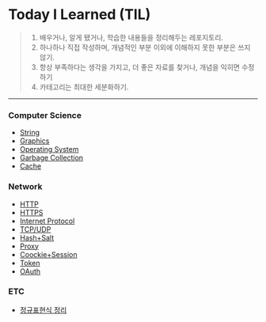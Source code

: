 # Today I Learned (TIL)

> 1. 배우거나, 알게 됐거나, 학습한 내용들을 정리해두는 레포지토리.
> 2. 하나하나 직접 작성하며, 개념적인 부분 이외에 이해하지 못한 부분은 쓰지 않기.
> 3. 항상 부족하다는 생각을 가지고, 더 좋은 자료를 찾거나, 개념을 익히면 수정하기
> 4. 카테고리는 최대한 세분화하기.

---

### Computer Science

- [String](https://github.com/Soujiro-a/TIL/blob/main/Conputer%20Science/String.md)
- [Graphics](https://github.com/Soujiro-a/TIL/blob/main/Conputer%20Science/Graphics.md)
- [Operating System](https://github.com/Soujiro-a/TIL/blob/main/Conputer%20Science/Operating%20System.md)
- [Garbage Collection](https://github.com/Soujiro-a/TIL/blob/main/Conputer%20Science/Garbage%20Collection.md)
- [Cache](https://github.com/Soujiro-a/TIL/blob/main/Conputer%20Science/Cache.md)

### Network

- [HTTP](https://github.com/Soujiro-a/TIL/blob/main/Network/HTTP.md)
- [HTTPS](https://github.com/Soujiro-a/TIL/blob/main/Network/HTTPS.md)
- [Internet Protocol](https://github.com/Soujiro-a/TIL/blob/main/Network/Internet%20Protocol.md)
- [TCP/UDP](https://github.com/Soujiro-a/TIL/blob/main/Network/TCP%2BUDP.md)
- [Hash+Salt](https://github.com/Soujiro-a/TIL/blob/main/Network/Hashing%2BSalt.md)
- [Proxy](https://github.com/Soujiro-a/TIL/blob/main/Network/Proxy.md)
- [Coockie+Session](https://github.com/Soujiro-a/TIL/blob/main/Network/Cookie%2BSession.md)
- [Token](https://github.com/Soujiro-a/TIL/blob/main/Network/Token.md)
- [OAuth](https://github.com/Soujiro-a/TIL/blob/main/Network/OAuth.md)

### ETC

- [정규표현식 정리](https://github.com/Soujiro-a/TIL/blob/main/ETC/RegExp.md)
